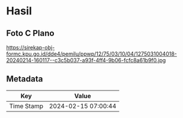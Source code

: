# Hasil

## Foto C Plano

https://sirekap-obj-formc.kpu.go.id/dde4/pemilu/ppwp/12/75/03/10/04/1275031004018-20240214-160117--c3c5b037-a93f-4ff4-9b06-fcfc8a61b9f0.jpg


## Metadata

| Key        | Value               |
| ---------- | ------------------- |
| Time Stamp | 2024-02-15 07:00:44 |



